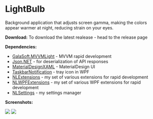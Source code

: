 LightBulb
===================


Background application that adjusts screen gamma, making the colors appear warmer at night, reducing strain on your eyes.


**Download:**
To download the latest realease - head to the release page

**Dependencies:**

 - [GalaSoft.MVVMLight](http://www.mvvmlight.net/) - MVVM rapid development
 - [Json.NET](http://www.newtonsoft.com/json) - for deserialization of API responses
 - [MaterialDesignXAML](https://github.com/ButchersBoy/MaterialDesignInXamlToolkit) - MaterialDesign UI
 - [TaskbarNotification](http://www.hardcodet.net/wpf-notifyicon) - tray icon in WPF
 - [NLExtensions](https://www.nuget.org/packages/NLExtensions/) - my set of various extensions for rapid development
 - [NLWPFExtensions](https://www.nuget.org/packages/NLWPFExtensions) - my set of various WPF extensions for rapid development
 - [NLSettings](https://www.nuget.org/packages/NLSettings) - my settings manager

**Screenshots:**

![](http://www.tyrrrz.me/projects/images/lb_1.png)
![](http://www.tyrrrz.me/projects/images/lb_2.png)